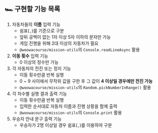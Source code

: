 ## 🏎 구현할 기능 목록

1. 자동차들의 **이름** 입력 기능
   - 쉼표(`,`)를 기준으로 구분
   - 앞뒤 공백이 없는 1자 이상 5자 이하의 문자만 가능
   - 게임 진행을 위해 2대 이상의 자동차가 필요
   - `@woowacourse/mission-utils`의 `Console.readLineAsync` 활용
2. **이동 횟수** 입력 기능
   - 0 이상의 정수만 가능
3. 각 자동차의 전진 또는 정지 기능
   - 이동 횟수만큼 반복 실행
   - 0 ~ 9 사이에서 무작위 값을 구한 후 그 값이 **4 이상일 경우에만 전진 가능**
   - `@woowacourse/mission-utils`의 `Random.pickNumberInRange()` 활용
4. 각 차수별 실행 결과 출력 기능
   - 이동 횟수만큼 반복 실행
   - 입력한 순서대로 자동차 이름과 진행 상황을 함께 출력
   - `@woowacourse/mission-utils`의 `Console.print` 활용
5. 우승자 안내 문구 출력 기능
   - 우승자가 2명 이상일 경우 쉼표(`,`)를 이용하여 구분

